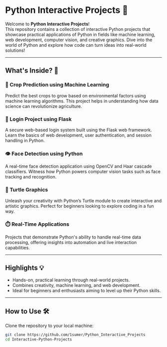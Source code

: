 # Python Interactive Projects 🚀

Welcome to **Python Interactive Projects**!  
This repository contains a collection of interactive Python projects that showcase practical applications of Python in fields like machine learning, web development, computer vision, and creative graphics. Dive into the world of Python and explore how code can turn ideas into real-world solutions!

---

## What's Inside? 📂

### 🌾 Crop Prediction using Machine Learning
Predict the best crops to grow based on environmental factors using machine learning algorithms. This project helps in understanding how data science can revolutionize agriculture.

### 🔐 Login Project using Flask
A secure web-based login system built using the Flask web framework. Learn the basics of web development, user authentication, and session handling in Python.

### 👁️ Face Detection using Python
A real-time face detection application using OpenCV and Haar cascade classifiers. Witness how Python powers computer vision tasks such as face tracking and recognition.

### 🐢 Turtle Graphics
Unleash your creativity with Python’s Turtle module to create interactive and artistic graphics. Perfect for beginners looking to explore coding in a fun way.

### ⏱️ Real-Time Applications
Projects that demonstrate Python's ability to handle real-time data processing, offering insights into automation and live interaction capabilities.

---

## Highlights 💡

- Hands-on, practical learning through real-world projects.
- Combines creativity, machine learning, and web development.
- Ideal for beginners and enthusiasts aiming to level up their Python skills.

---

## How to Use 🛠️

Clone the repository to your local machine:

```bash
git clone https://github.com/1sumer/Python_Interactive_Projects
cd Interactive-Python-Projects

